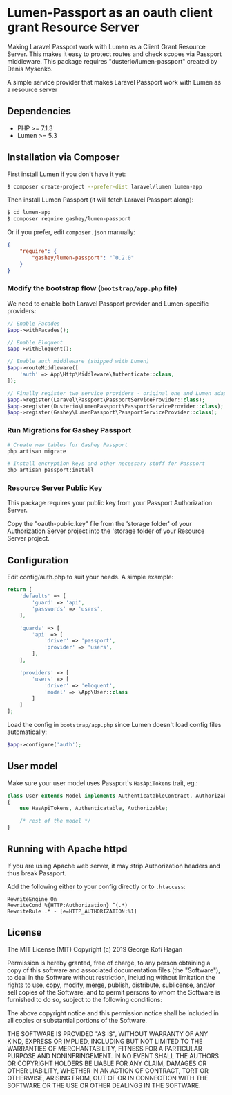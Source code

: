 # Lumen-Passport as an oauth client grant Resource Server

Making Laravel Passport work with Lumen as a Client Grant Resource Server. This makes it easy to protect routes and check scopes via Passport middleware. This package requires "dusterio/lumen-passport" created by Denis Mysenko.

A simple service provider that makes Laravel Passport work with Lumen as a resource server

## Dependencies

* PHP >= 7.1.3
* Lumen >= 5.3

## Installation via Composer

First install Lumen if you don't have it yet:
```bash
$ composer create-project --prefer-dist laravel/lumen lumen-app
```

Then install Lumen Passport (it will fetch Laravel Passport along):

```bash
$ cd lumen-app
$ composer require gashey/lumen-passport
```

Or if you prefer, edit `composer.json` manually:

```json
{
    "require": {
        "gashey/lumen-passport": "^0.2.0"
    }
}
```

### Modify the bootstrap flow (```bootstrap/app.php``` file)

We need to enable both Laravel Passport provider and Lumen-specific providers:

```php
// Enable Facades
$app->withFacades();

// Enable Eloquent
$app->withEloquent();

// Enable auth middleware (shipped with Lumen)
$app->routeMiddleware([
    'auth' => App\Http\Middleware\Authenticate::class,
]);

// Finally register two service providers - original one and Lumen adapter
$app->register(Laravel\Passport\PassportServiceProvider::class);
$app->register(Dusterio\LumenPassport\PassportServiceProvider::class);
$app->register(Gashey\LumenPassport\PassportServiceProvider::class);
```

### Run Migrations for Gashey Passport

```bash
# Create new tables for Gashey Passport 
php artisan migrate

# Install encryption keys and other necessary stuff for Passport
php artisan passport:install
```

### Resource Server Public Key

This package requires your public key from your Passport Authorization Server.

Copy the "oauth-public.key" file from the 'storage folder' of your Authorization Server project into the 'storage folder of your Resource Server project.

## Configuration

Edit config/auth.php to suit your needs. A simple example:

```php
return [
    'defaults' => [
        'guard' => 'api',
        'passwords' => 'users',
    ],

    'guards' => [
        'api' => [
            'driver' => 'passport',
            'provider' => 'users',
        ],
    ],

    'providers' => [
        'users' => [
            'driver' => 'eloquent',
            'model' => \App\User::class
        ]
    ]
];
```

Load the config in `bootstrap/app.php` since Lumen doesn't load config files automatically:

```php
$app->configure('auth');
```

## User model

Make sure your user model uses Passport's ```HasApiTokens``` trait, eg.:

```php
class User extends Model implements AuthenticatableContract, AuthorizableContract
{
    use HasApiTokens, Authenticatable, Authorizable;

    /* rest of the model */
}
```

## Running with Apache httpd

If you are using Apache web server, it may strip Authorization headers and thus break Passport.

Add the following either to your config directly or to ```.htaccess```:

```
RewriteEngine On
RewriteCond %{HTTP:Authorization} ^(.*)
RewriteRule .* - [e=HTTP_AUTHORIZATION:%1]
```

## License

The MIT License (MIT)
Copyright (c) 2019 George Kofi Hagan

Permission is hereby granted, free of charge, to any person obtaining a copy of this software and associated documentation files (the "Software"), to deal in the Software without restriction, including without limitation the rights to use, copy, modify, merge, publish, distribute, sublicense, and/or sell copies of the Software, and to permit persons to whom the Software is furnished to do so, subject to the following conditions:

The above copyright notice and this permission notice shall be included in all copies or substantial portions of the Software.

THE SOFTWARE IS PROVIDED "AS IS", WITHOUT WARRANTY OF ANY KIND, EXPRESS OR IMPLIED, INCLUDING BUT NOT LIMITED TO THE WARRANTIES OF MERCHANTABILITY, FITNESS FOR A PARTICULAR PURPOSE AND NONINFRINGEMENT. IN NO EVENT SHALL THE AUTHORS OR COPYRIGHT HOLDERS BE LIABLE FOR ANY CLAIM, DAMAGES OR OTHER LIABILITY, WHETHER IN AN ACTION OF CONTRACT, TORT OR OTHERWISE, ARISING FROM, OUT OF OR IN CONNECTION WITH THE SOFTWARE OR THE USE OR OTHER DEALINGS IN THE SOFTWARE.
